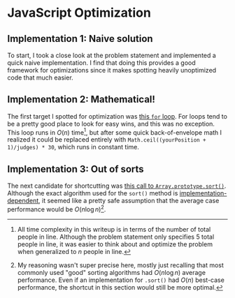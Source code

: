 # JavaScript Optimization

## Implementation 1: Naive solution
To start, I took a close look at the problem statement and implemented a quick naive implementation. I find that doing this provides a good framework for optimizations since it makes spotting heavily unoptimized code that much easier. 

## Implementation 2: Mathematical!
The first target I spotted for optimization was [this `for` loop](https://github.com/hyperobject/kagi-challenge/blob/5237677dbac6643c95a5212db3362b0bf755ae7e/court/court.js#L50C1-L56C6). For loops tend to be a pretty good place to look for easy wins, and this was no exception. This loop runs in $O(n)$ time[^1], but after some quick back-of-envelope math I realized it could be replaced entirely with `Math.ceil((yourPosition + 1)/judges) * 30`, which runs in constant time.

[^1]: All time complexity in this writeup is in terms of the number of total people in line. Although the problem statement only specifies 5 total people in line, it was easier to think about and optimize the problem when generalized to $n$ people in line.

## Implementation 3: Out of sorts
The next candidate for shortcutting was [this call to `Array.prototype.sort()`](https://github.com/hyperobject/kagi-challenge/blob/5237677dbac6643c95a5212db3362b0bf755ae7e/court/court.js#L46). Although the exact algorithm used for the `sort()` method is [implementation-dependent](https://developer.mozilla.org/en-US/docs/Web/JavaScript/Reference/Global_Objects/Array/sort), it seemed like a pretty safe assumption that the average case performance would be $O(n \log n)$[^2].

[^2]: My reasoning wasn't super precise here, mostly just recalling that most commonly used "good" sorting algorithms had $O(n \log n)$ average performance. Even if an implementation for `.sort()` had $O(n)$ best-case performance, the shortcut in this section would still be more optimal.



